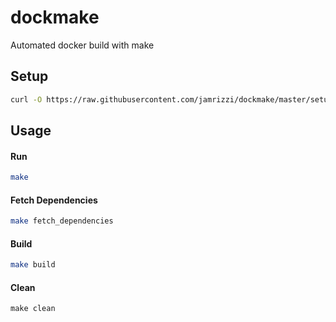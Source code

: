 # dockmake
Automated docker build with make

## Setup
```sh
curl -O https://raw.githubusercontent.com/jamrizzi/dockmake/master/setup.sh && bash setup.sh && rm setup.sh 
```

## Usage
#### Run
```sh
make
```

#### Fetch Dependencies
```sh
make fetch_dependencies
```

#### Build
```sh
make build
```

#### Clean
```
make clean
```
